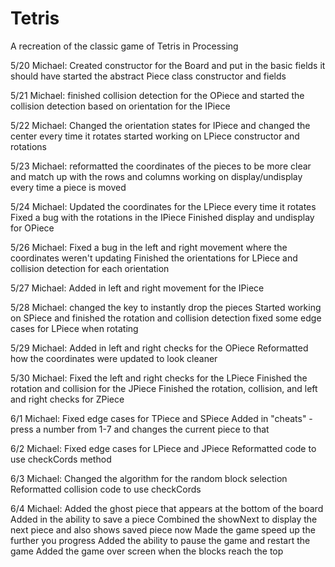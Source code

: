 # Tetris
A recreation of the classic game of Tetris in Processing

5/20
Michael:
  Created constructor for the Board and put in the basic fields it should have
  started the abstract Piece class constructor and fields

5/21
Michael:
  finished collision detection for the OPiece and started the collision detection based on orientation for the IPiece

5/22
Michael:
  Changed the orientation states for IPiece and changed the center every time it rotates
  started working on LPiece constructor and rotations

5/23
Michael:
  reformatted the coordinates of the pieces to be more clear and match up with the rows and columns
  working on display/undisplay every time a piece is moved

5/24
Michael:
  Updated the coordinates for the LPiece every time it rotates
  Fixed a bug with the rotations in the IPiece
  Finished display and undisplay for OPiece

5/26
Michael:
  Fixed a bug in the left and right movement where the coordinates weren't updating
  Finished the orientations for LPiece and collision detection for each orientation

5/27
Michael:
  Added in left and right movement for the IPiece

5/28
Michael:
  changed the key to instantly drop the pieces
  Started working on SPiece and finished the rotation and collision detection
  fixed some edge cases for LPiece when rotating

5/29
Michael:
  Added in left and right checks for the OPiece
  Reformatted how the coordinates were updated to look cleaner

5/30
Michael:
  Fixed the left and right checks for the LPiece
  Finished the rotation and collision for the JPiece
  Finished the rotation, collision, and left and right checks for ZPiece

6/1
Michael:
  Fixed edge cases for TPiece and SPiece
  Added in "cheats" - press a number from 1-7 and changes the current piece to that

6/2
Michael:
  Fixed edge cases for LPiece and JPiece
  Reformatted code to use checkCords method

6/3
Michael:
  Changed the algorithm for the random block selection
  Reformatted collision code to use checkCords

6/4
Michael:
  Added the ghost piece that appears at the bottom of the board
  Added in the ability to save a piece
  Combined the showNext to display the next piece and also shows saved piece now
  Made the game speed up the further you progress
  Added the ability to pause the game and restart the game
  Added the game over screen when the blocks reach the top
